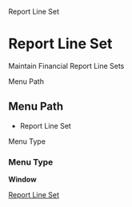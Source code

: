 
Report Line Set
# Report Line Set


Maintain Financial Report Line Sets

Menu Path
## Menu Path



- Report Line Set

Menu Type
### Menu Type

**Window**


[Report Line Set](../../functional-guide/window/window-report-line-set.md)